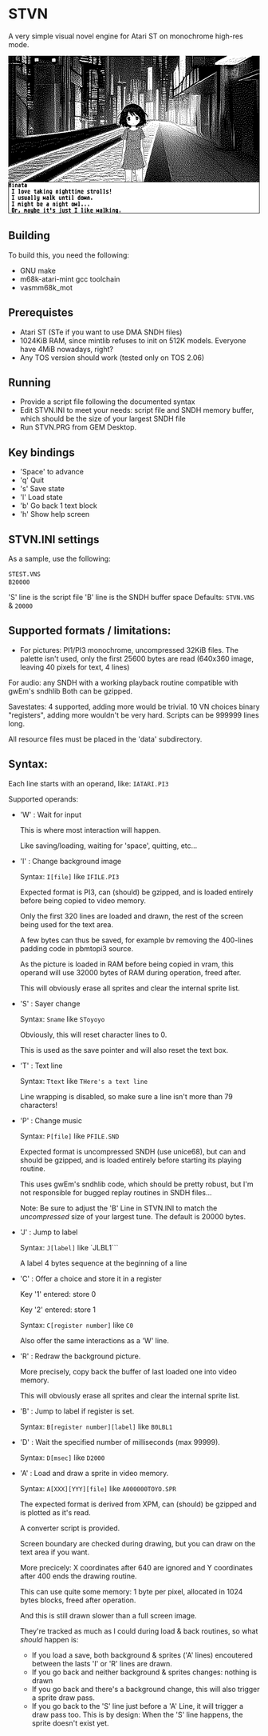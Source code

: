 # STVN
A very simple visual novel engine for Atari ST on monochrome high-res mode.

![stvn](/assets/stvn.png)

## Building
To build this, you need the following:
* GNU make
* m68k-atari-mint gcc toolchain
* vasmm68k_mot

## Prerequistes
* Atari ST (STe if you want to use DMA SNDH files)
* 1024KiB RAM, since mintlib refuses to init on 512K models. Everyone have 4MiB nowadays, right?
* Any TOS version should work (tested only on TOS 2.06)

## Running
* Provide a script file following the documented syntax
* Edit STVN.INI to meet your needs: script file and SNDH memory buffer, which should be the size of your largest SNDH file
* Run STVN.PRG from GEM Desktop.

## Key bindings
* 'Space' to advance
* 'q' Quit
* 's' Save state
* 'l' Load state
* 'b' Go back 1 text block
* 'h' Show help screen

## STVN.INI settings
As a sample, use the following:
```
STEST.VNS
B20000
```
'S' line is the script file
'B' line is the SNDH buffer space
Defaults: ``STVN.VNS`` & ``20000``

## Supported formats / limitations:
* For pictures: PI1/PI3 monochrome, uncompressed 32KiB files.
  The palette isn't used, only the first 25600 bytes are read (640x360 image, leaving 40 pixels for text, 4 lines)

For audio: any SNDH with a working playback routine compatible with gwEm's sndhlib
Both can be gzipped.

Savestates: 4 supported, adding more would be trivial.
10 VN choices binary "registers", adding more wouldn't be very hard.
Scripts can be 999999 lines long.

All resource files must be placed in the 'data' subdirectory.

## Syntax:
Each line starts with an operand, like:
``IATARI.PI3``

Supported operands:
* 'W' : Wait for input

  This is where most interaction will happen.

  Like saving/loading, waiting for 'space', quitting, etc...

* 'I' : Change background image

  Syntax: ``I[file]`` like ``IFILE.PI3``

  Expected format is PI3, can (should) be gzipped, and is loaded entirely before being copied to video memory.

  Only the first 320 lines are loaded and drawn, the rest of the screen being used for the text area.

  A few bytes can thus be saved, for example bv removing the 400-lines padding code in pbmtopi3 source.

  As the picture is loaded in RAM before being copied in vram, this operand will use 32000 bytes of RAM during operation, freed after.

  This will obviously erase all sprites and clear the internal sprite list.

* 'S' : Sayer change

  Syntax: ``Sname`` like `SToyoyo`

  Obviously, this will reset character lines to 0.

  This is used as the save pointer and will also reset the text box.

* 'T' : Text line

  Syntax: ``Ttext`` like ``THere's a text line``

  Line wrapping is disabled, so make sure a line isn't more than 79 characters!

* 'P' : Change music

  Syntax: ``P[file]`` like ``PFILE.SND``

  Expected format is uncompressed SNDH (use unice68), but can and should be gzipped, and is loaded entirely before starting its playing routine.

  This uses gwEm's sndhlib code, which should be pretty robust, but I'm not responsible for bugged replay routines in SNDH files...

  Note: Be sure to adjust the 'B' Line in STVN.INI to match the *uncompressed* size of your largest tune. The default is 20000 bytes.

* 'J' : Jump to label

  Syntax: ``J[label]`` like `JLBL1```

  A label 4 bytes sequence at the beginning of a line

* 'C' : Offer a choice and store it in a register

  Key '1' entered: store 0

  Key '2' entered: store 1

  Syntax: ``C[register number]`` like ``C0``

  Also offer the same interactions as a 'W' line.

* 'R' : Redraw the background picture.

  More precisely, copy back the buffer of last loaded one into video memory.

  This will obviously erase all sprites and clear the internal sprite list.

* 'B' : Jump to label if register is set.

  Syntax: ``B[register number][label]`` like ``B0LBL1``

* 'D' : Wait the specified number of milliseconds (max 99999).

  Syntax: ``D[msec]`` like ``D2000``

* 'A' : Load and draw a sprite in video memory.

  Syntax: ``A[XXX][YYY][file]`` like ``A000000TOYO.SPR``

  The expected format is derived from XPM, can (should) be gzipped and is plotted as it's read.

  A converter script is provided.

  Screen boundary are checked during drawing, but you can draw on the text area if you want.

  More precicely: X coordinates after 640 are ignored and Y coordinates after 400 ends the drawing routine.

  This can use quite some memory: 1 byte per pixel, allocated in 1024 bytes blocks, freed after operation.

  And this is still drawn slower than a full screen image.

  They're tracked as much as I could during load & back routines, so what *should* happen is:

  * If you load a save, both background & sprites ('A' lines) encoutered between the lasts 'I' or 'R' lines are drawn.
  * If you go back and neither background & sprites changes: nothing is drawn
  * If you go back and there's a background change, this will also trigger a sprite draw pass.
  * If you go back to the 'S' line just before a 'A' Line, it will trigger a draw pass too. This is by design: When the 'S' line happens, the sprite doesn't exist yet.
